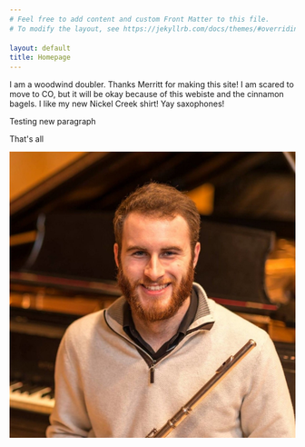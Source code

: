 ```yaml
---
# Feel free to add content and custom Front Matter to this file.
# To modify the layout, see https://jekyllrb.com/docs/themes/#overriding-theme-defaults

layout: default
title: Homepage
---
```

I am a woodwind doubler. Thanks Merritt for making this site! I am scared to move to CO, but it will be okay because of this webiste and the cinnamon bagels. I like my new Nickel Creek shirt! Yay saxophones!

Testing new paragraph

That's all


![headshot](/files/zach-robarge_headshot-480x480@2x.jpg)
